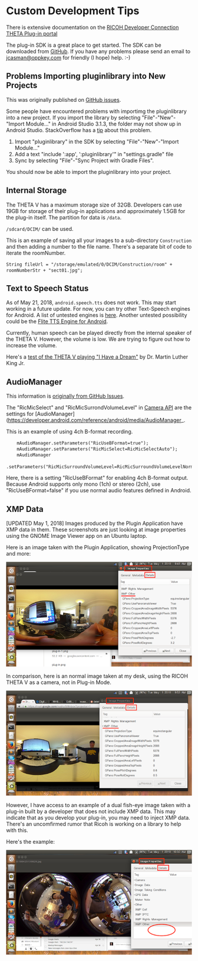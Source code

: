 # Custom Development Tips
There is extensive documentation on the 
[RICOH Developer Connection THETA Plug-in portal](https://api.ricoh/docs/theta-plugin/sdk/)

The plug-in SDK is a great place to get started. The SDK can be downloaded from [GitHub](https://github.com/ricohapi/theta-plugin-sdk). If
you have any problems please send an email to jcasman@oppkey.com for
 friendly (I hope) help.  :-)

## Problems Importing pluginlibrary into New Projects

This was originally published on [GitHub issues](https://github.com/ricohapi/theta-plugin-sdk/issues/3).

Some people have encountered problems with importimg the pluginlibrary into a new project.
If you import the library by selecting "File"-"New"-"Import Module..." in Android Studio 3.1.3,
the folder may not show up in Android Studio. StackOverflow has a
[tip](https://stackoverflow.com/questions/49811283/android-studio-3-1-1-unable-to-add-module-import-gradle-project) about this problem.

1. Import "pluginlibrary" in the SDK by selecting "File"-"New"-"Import Module..."
2. Add a text "include ':app', ':pluginlibrary'" in "settings.gradle" file
3. Sync by selecting "File"-"Sync Project with Gradle Files".

You should now be able to import the pluginlibrary into your project.



## Internal Storage

The THETA V has a maximum storage size of 32GB. Developers can use 19GB  for storage of their plug-in applications and approximately 1.5GB for the plug-in itself. The partition for data is `/data`.

`/sdcard/DCIM/` can be used.

This is an example of saving all your images to a sub-directory `Construction` and then
adding a number to the file name. There's a separate bit of code to iterate the roomNumber.

    String fileUrl = "/storage/emulated/0/DCIM/Construction/room" + roomNumberStr + "sect01.jpg";


## Text to Speech Status

As of May 21, 2018, `android.speech.tts` does not work. This may
start working in a future update. For now, you can try other Text-Speech engines
for Android. A list of untested engines is [here](http://hyperionics.com/TtsSetup/eng/TtsInfo.html). Another untested possibility
could be the [Flite TTS Engine for Android](https://github.com/happyalu/Flite-TTS-Engine-for-Android).

Currently, human speech can be played directly from the internal speaker of 
the THETA V. However, the volume is low. We are trying to figure out how
to increase the volume.

Here's a [test of the THETA V playing "I Have a Dream"](https://youtu.be/AeebH7ONTkg) by Dr. Martin Luther King Jr.

## AudioManager

This information is [originally from GitHub Issues](https://github.com/ricohapi/theta-plugin-sdk/issues/6).

The "RicMicSelect" and "RicMicSurrondVolumeLevel" in 
[Camera API](https://api.ricoh/docs/theta-plugin-reference/camera-api/) are the settings for 
[AudioManager](https://developer.android.com/reference/android/media/AudioManager_.

This is an example of using 4ch B-format recording.

        mAudioManager.setParameters("RicUseBFormat=true");
        mAudioManager.setParameters("RicMicSelect=RicMicSelectAuto");
        mAudioManager
                .setParameters("RicMicSurroundVolumeLevel=RicMicSurroundVolumeLevelNormal");

Here, there is a setting "RicUseBFormat" for enabling 4ch B-format output. Because Android supports only mono (1ch) or stereo (2ch), use "RicUseBFormat=false" if you use normal audio features defined in Android.

## XMP Data

[UPDATED May 1, 2018] Images produced by the Plugin Application have XMP data in them. These screenshots are just looking at image properties using the GNOME Image Viewer app on an Ubuntu laptop. 

Here is an image taken with the Plugin Application, showing ProjectionType and more:

![](img/custom/takenWITHplugin.png)

In comparison, here is an normal image taken at my desk, using the RICOH THETA V as a camera, not in Plug-in Mode. 

![](img/custom/takenWITHOUTplugin.png)

However, I have access to an example of a dual fish-eye image taken with a plug-in built by a developer that does not include XMP data. This may indicate that as you develop your plug-in, you may need to inject XMP data. There's an uncomfirmed rumor that Ricoh is working
on a library to help with this.

Here's the example:

![](img/custom/ichidualfisheyeplugin.png)



